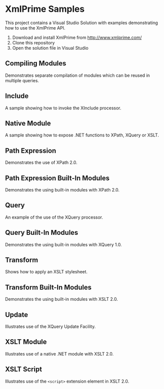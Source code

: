 # XmlPrime Samples

This project contains a Visual Studio Solution with examples demonstrating how to use the XmlPrime API.

1.  Download and install XmlPrime from http://www.xmlprime.com/
2.  Clone this repository
3.  Open the solution file in Visual Studio

## Compiling Modules

Demonstrates separate compilation of modules which can be reused in multiple queries.

## Include

A sample showing how to invoke the XInclude processor.

## Native Module

A sample showing how to expose .NET functions to XPath, XQuery or XSLT.

## Path Expression

Demonstrates the use of XPath 2.0.

## Path Expression Built-In Modules

Demonstrates the using built-in modules with XPath 2.0.

## Query

An example of the use of the XQuery processor.

## Query Built-In Modules

Demonstrates the using built-in modules with XQuery 1.0.

## Transform

Shows how to apply an XSLT stylesheet.

## Transform Built-In Modules

Demonstrates the using built-in modules with XSLT 2.0.

## Update

Illustrates use of the XQuery Update Facility.

## XSLT Module

Illustrates use of a native .NET module with XSLT 2.0.

## XSLT Script

Illustrates use of the `<script>` extension element in XSLT 2.0. 

